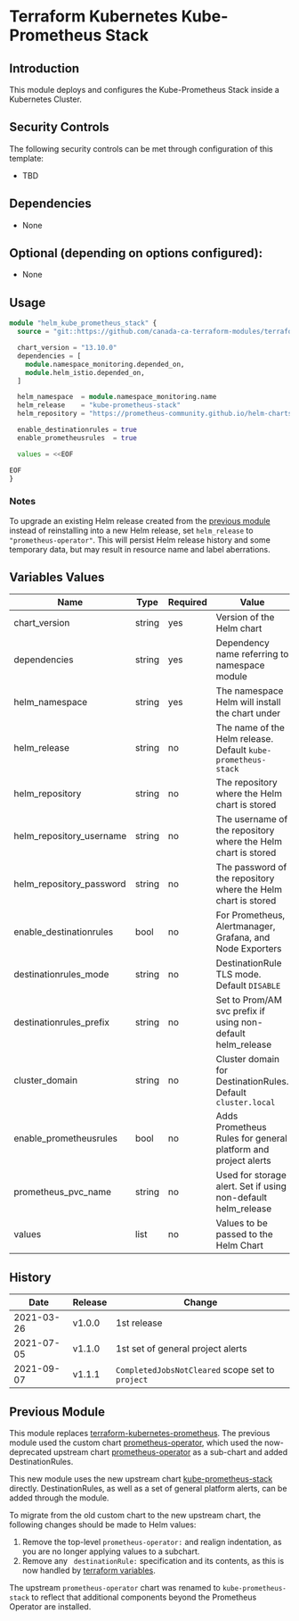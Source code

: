 # Terraform Kubernetes Kube-Prometheus Stack

## Introduction

This module deploys and configures the Kube-Prometheus Stack inside a Kubernetes Cluster.

## Security Controls

The following security controls can be met through configuration of this template:

* TBD

## Dependencies

* None

## Optional (depending on options configured):

* None

## Usage

```terraform
module "helm_kube_prometheus_stack" {
  source = "git::https://github.com/canada-ca-terraform-modules/terraform-kubernetes-kube-prometheus-stack?ref=v1.0.0"

  chart_version = "13.10.0"
  dependencies = [
    module.namespace_monitoring.depended_on,
    module.helm_istio.depended_on,
  ]

  helm_namespace  = module.namespace_monitoring.name
  helm_release    = "kube-prometheus-stack"
  helm_repository = "https://prometheus-community.github.io/helm-charts"

  enable_destinationrules = true
  enable_prometheusrules  = true

  values = <<EOF

EOF
}
```

### Notes
 To upgrade an existing Helm release created from the [previous module](#previous-module) instead of reinstalling into a new Helm release, set `helm_release` to `"prometheus-operator"`. This will persist Helm release history and some temporary data, but may result in resource name and label aberrations. 

## Variables Values

| Name                     | Type   | Required | Value                                                         |
| ------------------------ | ------ | -------- | ------------------------------------------------------------- |
| chart_version            | string | yes      | Version of the Helm chart                                     |
| dependencies             | string | yes      | Dependency name referring to namespace module                 |
| helm_namespace           | string | yes      | The namespace Helm will install the chart under               |
| helm_release             | string | no       | The name of the Helm release. Default `kube-prometheus-stack` |
| helm_repository          | string | no       | The repository where the Helm chart is stored                 |
| helm_repository_username | string | no       | The username of the repository where the Helm chart is stored |
| helm_repository_password | string | no       | The password of the repository where the Helm chart is stored |
| enable_destinationrules  | bool   | no       | For Prometheus, Alertmanager, Grafana, and Node Exporters     |
| destinationrules_mode    | string | no       | DestinationRule TLS mode. Default `DISABLE`                   |
| destinationrules_prefix  | string | no       | Set to Prom/AM svc prefix if using non-default helm_release   |
| cluster_domain           | string | no       | Cluster domain for DestinationRules. Default `cluster.local`  |
| enable_prometheusrules   | bool   | no       | Adds Prometheus Rules for general platform and project alerts |
| prometheus_pvc_name      | string | no       | Used for storage alert. Set if using non-default helm_release |
| values                   | list   | no       | Values to be passed to the Helm Chart                         |

## History

| Date       | Release    | Change                                           |
| ---------- | ---------- | ------------------------------------------------ |
| 2021-03-26 | v1.0.0     | 1st release                                      |
| 2021-07-05 | v1.1.0     | 1st set of general project alerts                |
| 2021-09-07 | v1.1.1     | `CompletedJobsNotCleared` scope set to `project` | 

## Previous Module

This module replaces [terraform-kubernetes-prometheus](https://github.com/StatCan/terraform-kubernetes-prometheus). The previous module used the custom chart [prometheus-operator](https://github.com/StatCan/charts/tree/master/stable/prometheus-operator), which used the now-deprecated upstream chart [prometheus-operator](https://github.com/helm/charts/tree/master/stable/prometheus-operator) as a sub-chart and added DestinationRules. 

This new module uses the new upstream chart [kube-prometheus-stack](https://github.com/prometheus-community/helm-charts/tree/main/charts/kube-prometheus-stack) directly. DestinationRules, as well as a set of general platform alerts, can be added through the module.

To migrate from the old custom chart to the new upstream chart, the following changes should be made to Helm values:

1. Remove the top-level `prometheus-operator:` and realign indentation, as you are no longer applying values to a subchart.
2. Remove any ` destinationRule:` specification and its contents, as this is now handled by [terraform variables](#variables-values). 

The upstream `prometheus-operator` chart was renamed to `kube-prometheus-stack` to reflect that additional components beyond the Prometheus Operator are installed.
